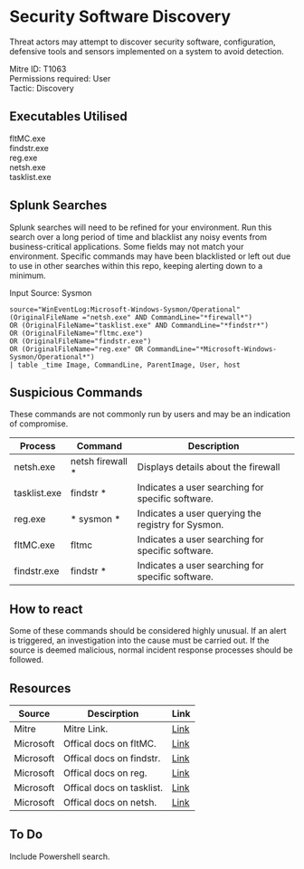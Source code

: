 # Security Software Discovery
Threat actors may attempt to discover security software, configuration, defensive tools and sensors implemented on a system to avoid detection. 

Mitre ID: T1063  
Permissions required: User  
Tactic: Discovery  

## Executables Utilised
fltMC.exe  
findstr.exe  
reg.exe  
netsh.exe  
tasklist.exe  

## Splunk Searches
Splunk searches will need to be refined for your environment. Run this search over a long period of time and blacklist any noisy events from business-critical applications. Some fields may not match your environment. Specific commands may have been blacklisted or left out due to use in other searches within this repo, keeping alerting down to a minimum.

Input Source: Sysmon
```
source="WinEventLog:Microsoft-Windows-Sysmon/Operational"
(OriginalFileName ="netsh.exe" AND CommandLine="*firewall*")
OR (OriginalFileName="tasklist.exe" AND CommandLine="*findstr*")
OR (OriginalFileName="fltmc.exe")
OR (OriginalFileName="findstr.exe")
OR (OriginalFileName="reg.exe" OR CommandLine="*Microsoft-Windows-Sysmon/Operational*")
| table _time Image, CommandLine, ParentImage, User, host
```

## Suspicious Commands
These commands are not commonly run by users and may be an indication of compromise.

| Process  | Command | Description
| ------------- | ------------- | -------- | 
|netsh.exe |netsh firewall * | Displays details about the firewall|
|tasklist.exe | findstr * |Indicates a user searching for specific software. |
|reg.exe | * sysmon *  | Indicates a user querying the registry for Sysmon.|
| fltMC.exe  | fltmc |Indicates a user searching for specific software. |
| findstr.exe |findstr * |Indicates a user searching for specific software. | 

## How to react
Some of these commands should be considered highly unusual. If an alert is triggered, an investigation into the cause must be carried out. If the source is deemed malicious, normal incident response processes should be followed. 

## Resources

| Source | Descirption | Link | 
| --- | --- | --- |
|Mitre |Mitre Link. |[Link](https://attack.mitre.org/techniques/T1063/) |
|Microsoft|Offical docs on fltMC.|[Link](https://docs.microsoft.com/en-us/windows-hardware/drivers/ifs/development-and-testing-tools)|
|Microsoft|Offical docs on findstr.|[Link](https://docs.microsoft.com/en-us/windows-server/administration/windows-commands/findstr)|
|Microsoft|Offical docs on reg.|[Link](https://docs.microsoft.com/en-us/windows-server/administration/windows-commands/reg)|
|Microsoft|Offical docs on tasklist.|[Link](https://docs.microsoft.com/en-us/windows-server/administration/windows-commands/tasklist) 
|Microsoft|Offical docs on netsh.|[Link](https://docs.microsoft.com/en-us/windows-server/networking/technologies/netsh/netsh-contexts)|

## To Do
Include Powershell search.

